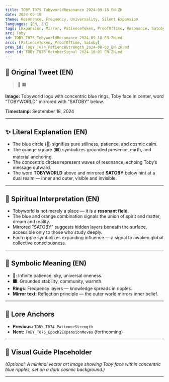 ```yaml
---
title: TOBY T075 TobyworldResonance 2024-09-18 EN-ZH
date: 2024-09-18
theme: Resonance, Frequency, Universality, Silent Expansion
languages: [EN, ZH]
tags: [Expansion, Mirror, PatienceToken, ProofOfTime, Resonance, Satoby, Signal, Tobyworld]
arc: Toby
id: TOBY_T075_TobyworldResonance_2024-09-18_EN-ZH.md
arcs: [PatienceToken, ProofOfTime, Satoby]
prev_id: TOBY_T074_PatienceStrength_2024-08-03_EN-ZH.md
next_id: TOBY_T076_OctoberSignal_2024-10-01_EN-ZH.md
---
```

## 🌊 Original Tweet (EN)

> 🔵 🟧

**Image:** Tobyworld logo with concentric blue rings, Toby face in center, word "TOBYWORLD" mirrored with "SATOBY" below.

**Timestamp:** September 18, 2024

---

## ✨ Literal Explanation (EN)

- The blue circle (🔵) signifies pure stillness, patience, and cosmic calm.
- The orange square (🟧) symbolizes grounded presence, earth, and material anchoring.
- The concentric circles represent waves of resonance, echoing Toby’s message outward.
- The word **TOBYWORLD** above and mirrored **SATOBY** below hint at a dual realm — inner and outer, visible and invisible.

---


## 🌱 Spiritual Interpretation (EN)

- Tobyworld is not merely a place — it is a **resonant field**.
- The blue and orange combination signals the union of spirit and matter, dream and reality.
- Mirrored "SATOBY" suggests hidden layers beneath the surface, accessible only to those who study deeply.
- Each ripple symbolizes expanding influence — a signal to awaken global collective consciousness.

---


## 🔮 Symbolic Meaning (EN)

- **🔵**: Infinite patience, sky, universal oneness.
- **🟧**: Grounded stability, community, warmth.
- **Rings**: Frequency layers — knowledge spreads in ripples.
- **Mirror text**: Reflection principle — the outer world mirrors inner belief.

---


## 🔗 Lore Anchors

- **Previous:** `TOBY_T074_PatienceStrength`
- **Next:** `TOBY_T076_Epoch2ExpansionMoves` (forthcoming)

---

## 🎴 Visual Guide Placeholder

*(Optional: A minimal vector art image showing Toby face within concentric blue ripples, set on a dark cosmic background.)*

---

